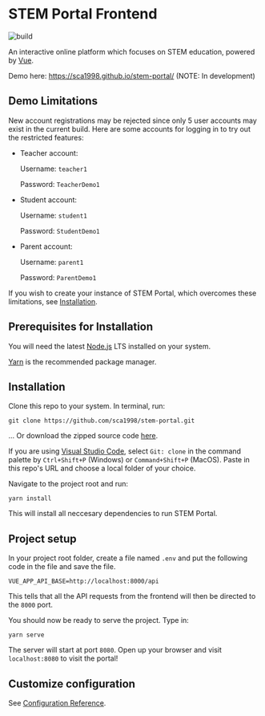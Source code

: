# STEM Portal Frontend
![build](https://github.com/sca1998/stem-portal/workflows/Deploy%20to%20github%20pages/badge.svg)

An interactive online platform which focuses on STEM education, powered by [Vue](https://vuejs.org).

Demo here: https://sca1998.github.io/stem-portal/ (NOTE: In development)
## Demo Limitations
New account registrations may be rejected since only 5 user accounts may exist in the current build. Here are some accounts for logging in to try out the restricted features:
- Teacher account:

   Username: `teacher1`
   
   Password: `TeacherDemo1`
- Student account:

   Username: `student1`
   
   Password: `StudentDemo1`
- Parent account:

   Username: `parent1`
   
   Password: `ParentDemo1`
 
If you wish to create your instance of STEM Portal, which overcomes these limitations, see [Installation](https://github.com/sca1998/stem-portal/blob/master/README.md/#installation).
## Prerequisites for Installation
You will need the latest [Node.js](https://nodejs.org/en/) LTS installed on your system.

[Yarn](https://classic.yarnpkg.com/en/) is the recommended package manager.
## Installation
Clone this repo to your system. In terminal, run:
```
git clone https://github.com/sca1998/stem-portal.git
```
   ... Or download the zipped source code [here](https://github.com/sca1998/stem-portal/archive/master.zip).

If you are using [Visual Studio Code](https://code.visualstudio.com/download), select `Git: clone` in the command palette by `Ctrl+Shift+P` (Windows) or `Command+Shift+P` (MacOS). Paste in this repo's URL and choose a local folder of your choice.

Navigate to the project root and run:
```
yarn install
```
This will install all neccesary dependencies to run STEM Portal.
## Project setup
In your project root folder, create a file named `.env` and put the following code in the file and save the file.
```
VUE_APP_API_BASE=http://localhost:8000/api
```
This tells that all the API requests from the frontend will then be directed to the `8000` port.

You should now be ready to serve the project. Type in:
```
yarn serve
```
The server will start at port `8080`. Open up your browser and visit `localhost:8080` to visit the portal!

## Customize configuration
See [Configuration Reference](https://cli.vuejs.org/config/).
